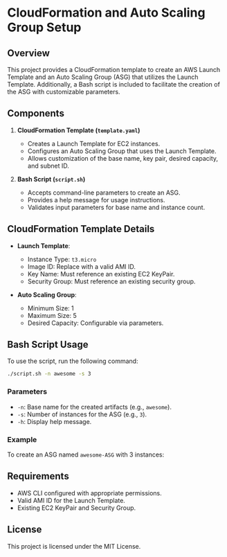 # CloudFormation and Auto Scaling Group Setup

## Overview

This project provides a CloudFormation template to create an AWS Launch Template and an Auto Scaling Group (ASG) that utilizes the Launch Template. Additionally, a Bash script is included to facilitate the creation of the ASG with customizable parameters.

## Components

1. **CloudFormation Template (`template.yaml`)**

   - Creates a Launch Template for EC2 instances.
   - Configures an Auto Scaling Group that uses the Launch Template.
   - Allows customization of the base name, key pair, desired capacity, and subnet ID.

2. **Bash Script (`script.sh`)**
   - Accepts command-line parameters to create an ASG.
   - Provides a help message for usage instructions.
   - Validates input parameters for base name and instance count.

## CloudFormation Template Details

- **Launch Template**:

  - Instance Type: `t3.micro`
  - Image ID: Replace with a valid AMI ID.
  - Key Name: Must reference an existing EC2 KeyPair.
  - Security Group: Must reference an existing security group.

- **Auto Scaling Group**:
  - Minimum Size: 1
  - Maximum Size: 5
  - Desired Capacity: Configurable via parameters.

## Bash Script Usage

To use the script, run the following command:

```bash
./script.sh -n awesome -s 3
```

### Parameters

- `-n`: Base name for the created artifacts (e.g., `awesome`).
- `-s`: Number of instances for the ASG (e.g., `3`).
- `-h`: Display help message.

### Example

To create an ASG named `awesome-ASG` with 3 instances:

## Requirements

- AWS CLI configured with appropriate permissions.
- Valid AMI ID for the Launch Template.
- Existing EC2 KeyPair and Security Group.

## License

This project is licensed under the MIT License.
